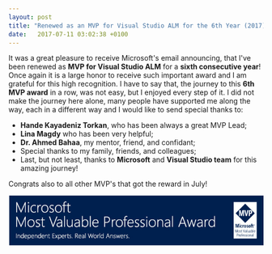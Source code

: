 ```yaml
---
layout: post
title: "Renewed as an MVP for Visual Studio ALM for the 6th Year (2017)"
date:   2017-07-11 03:02:38 +0100
---
```


It was a great pleasure to receive Microsoft\'s email announcing, that I\'ve been renewed as **MVP for Visual Studio ALM** for a **sixth consecutive year**! Once again it is a large honor to receive such important award and I am grateful for this high recognition. I have to say that, the journey to this **6th MVP award** in a row, was not easy, but I enjoyed every step of it. I did not make the journey here alone, many people have supported me along the way, each in a different way and I would like to send special thanks to:

- **Hande Kayadeniz Torkan**, who has been always a great MVP Lead;
- **Lina Magdy** who has been very helpful;
- **Dr. Ahmed Bahaa**, my mentor, friend, and confidant;
- Special thanks to my family, friends, and colleagues;
- Last, but not least, thanks to **Microsoft** and **Visual Studio team** for this amazing journey!

Congrats also to all other MVP\'s that got the reward in July! 
 
![MVP](/assets/images/2017/07/MVP.jpg)
  
